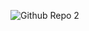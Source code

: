 ![Github Repo 2](https://user-images.githubusercontent.com/100362176/224956346-23f1ed14-2fe6-4680-a90c-81c8014de365.png)
